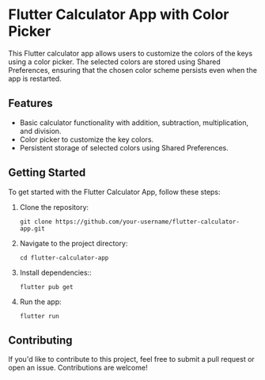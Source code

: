 # Flutter Calculator App with Color Picker
This Flutter calculator app allows users to customize the colors of the keys using a color picker. The selected colors are stored using Shared Preferences, ensuring that the chosen color scheme persists even when the app is restarted.

## Features
- Basic calculator functionality with addition, subtraction, multiplication, and division.
- Color picker to customize the key colors.
- Persistent storage of selected colors using Shared Preferences.

## Getting Started
To get started with the Flutter Calculator App, follow these steps:
1. Clone the repository:
   ```
   git clone https://github.com/your-username/flutter-calculator-app.git
   ```
2. Navigate to the project directory:
   ```
   cd flutter-calculator-app
   ```
3. Install dependencies::
   ```
   flutter pub get
   ```
4. Run the app:
   ```
   flutter run
   ```

## Contributing
If you'd like to contribute to this project, feel free to submit a pull request or open an issue. Contributions are welcome!
